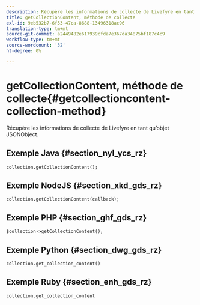 ```yaml
---
description: Récupère les informations de collecte de Livefyre en tant qu’objet JSONObject.
title: getCollectionContent, méthode de collecte
exl-id: 9eb532b7-6f53-47ca-8688-13496318ac96
translation-type: tm+mt
source-git-commit: a2449482e617939cfda7e367da34875bf187c4c9
workflow-type: tm+mt
source-wordcount: '32'
ht-degree: 0%

---
```


# getCollectionContent, méthode de collecte{#getcollectioncontent-collection-method}

Récupère les informations de collecte de Livefyre en tant qu’objet JSONObject.

## Exemple Java {#section_nyl_ycs_rz}

```
collection.getCollectionContent(); 
```

## Exemple NodeJS {#section_xkd_gds_rz}

```
collection.getCollectionContent(callback); 
```

## Exemple PHP {#section_ghf_gds_rz}

```
$collection->getCollectionContent(); 
```

## Exemple Python {#section_dwg_gds_rz}

```
collection.get_collection_content() 
```

## Exemple Ruby {#section_enh_gds_rz}

```
collection.get_collection_content 
```
